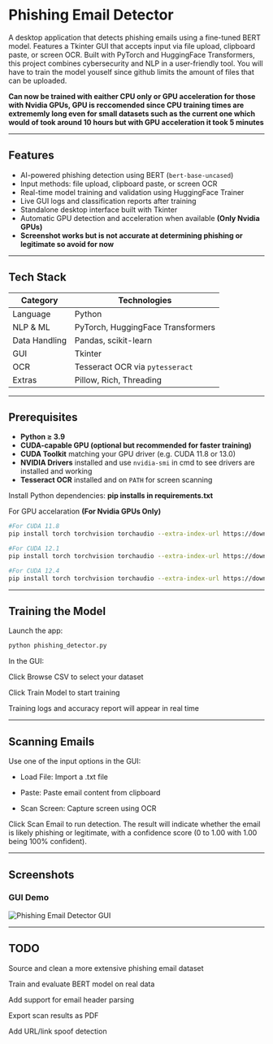 # Phishing Email Detector

A desktop application that detects phishing emails using a fine-tuned BERT model. Features a Tkinter GUI that accepts input via file upload, clipboard paste, or screen OCR. Built with PyTorch and HuggingFace Transformers, this project combines cybersecurity and NLP in a user-friendly tool. You will have to train the model youself since github limits the amount of files that can be uploaded.

**Can now be trained with eaither CPU only or GPU acceleration for those with Nvidia GPUs, GPU is reccomended since CPU training times are extrememly long even for small datasets such as the current one which would of took around 10 hours but with GPU acceleration it took 5 minutes**

---

## Features

- AI-powered phishing detection using BERT (`bert-base-uncased`)
- Input methods: file upload, clipboard paste, or screen OCR
- Real-time model training and validation using HuggingFace Trainer
- Live GUI logs and classification reports after training
- Standalone desktop interface built with Tkinter
- Automatic GPU detection and acceleration when available **(Only Nvidia GPUs)**
- **Screenshot works but is not accurate at determining phishing or legitimate so avoid for now**

---

## Tech Stack

| Category         | Technologies                         |
|------------------|--------------------------------------|
| Language         | Python                               |
| NLP & ML         | PyTorch, HuggingFace Transformers    |
| Data Handling    | Pandas, scikit-learn                 |
| GUI              | Tkinter                              |
| OCR              | Tesseract OCR via `pytesseract`      |
| Extras           | Pillow, Rich, Threading              |

---

## Prerequisites

- **Python ≥ 3.9**
- **CUDA-capable GPU (optional but recommended for faster training)**
- **CUDA Toolkit** matching your GPU driver (e.g. CUDA 11.8 or 13.0)
- **NVIDIA Drivers** installed and use `nvidia-smi` in cmd to see drivers are installed and working
- **Tesseract OCR** installed and on `PATH` for screen scanning

Install Python dependencies:
**pip installs in requirements.txt**

For GPU accelaration **(For Nvidia GPUs Only)**
```bash
#For CUDA 11.8
pip install torch torchvision torchaudio --extra-index-url https://download.pytorch.org/whl/cu118

#For CUDA 12.1
pip install torch torchvision torchaudio --extra-index-url https://download.pytorch.org/whl/cu121

#For CUDA 12.4
pip install torch torchvision torchaudio --extra-index-url https://download.pytorch.org/whl/cu124
```
---

## Training the Model
Launch the app:

```bash
python phishing_detector.py
```
In the GUI:

Click Browse CSV to select your dataset

Click Train Model to start training

Training logs and accuracy report will appear in real time

---

## Scanning Emails
Use one of the input options in the GUI:

- Load File: Import a .txt file

- Paste: Paste email content from clipboard

- Scan Screen: Capture screen using OCR

Click Scan Email to run detection. The result will indicate whether the email is likely phishing or legitimate, with a confidence score (0 to 1.00 with 1.00 being 100% confident).

---

## Screenshots

### GUI Demo

![Phishing Email Detector GUI](screenshot/gui.png)

---

## TODO
 Source and clean a more extensive phishing email dataset

 Train and evaluate BERT model on real data

 Add support for email header parsing

 Export scan results as PDF

 Add URL/link spoof detection

